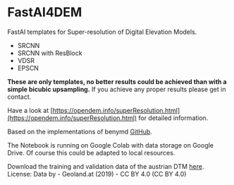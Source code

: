 # FastAI4DEM
FastAI templates for Super-resolution of Digital Elevation Models.

+ SRCNN
+ SRCNN with ResBlock
+ VDSR
+ EPSCN

**These are only templates, no better results could be achieved than with a simple bicubic upsampling.**
If you achieve any proper results please get in contact.

Have a look at [https://opendem.info/superResolution.html](https://opendem.info/superResolution.html) for detailed information. 

Based on the implementations of benymd [GitHub](https://github.com/benymd/super_resolution).

The Notebook is running on Google Colab with data storage on Google Drive. Of course this could be adapted to local resources.

Download the training and validation data of the austrian DTM [here](https://www.openmaps.online/data/austria_dtm_fastai.zip). 
License: Data by - Geoland.at (2019) - CC BY 4.0 (CC BY 4.0)
